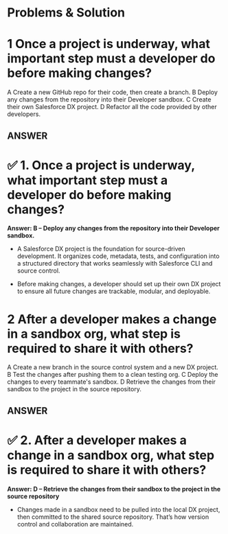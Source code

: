 # Problems & Solution

# 1 Once a project is underway, what important step must a developer do before making changes?

A Create a new GitHub repo for their code, then create a branch.
B Deploy any changes from the repository into their Developer sandbox.
C Create their own Salesforce DX project.
D Refactor all the code provided by other developers.

## ANSWER

# ✅ 1. Once a project is underway, what important step must a developer do before making changes?
**Answer: B – Deploy any changes from the repository into their Developer sandbox.**

* A Salesforce DX project is the foundation for source-driven development. It organizes code, metadata, tests, and configuration into a structured directory that works seamlessly with Salesforce CLI and source control.

* Before making changes, a developer should set up their own DX project to ensure all future changes are trackable, modular, and deployable.


# 2 After a developer makes a change in a sandbox org, what step is required to share it with others?

A Create a new branch in the source control system and a new DX project.
B Test the changes after pushing them to a clean testing org.
C Deploy the changes to every teammate's sandbox.
D Retrieve the changes from their sandbox to the project in the source repository.

## ANSWER

# ✅ 2. After a developer makes a change in a sandbox org, what step is required to share it with others?

**Answer: D – Retrieve the changes from their sandbox to the project in the source repository**

* Changes made in a sandbox need to be pulled into the local DX project, then committed to the shared source repository. That’s how version control and collaboration are maintained.
